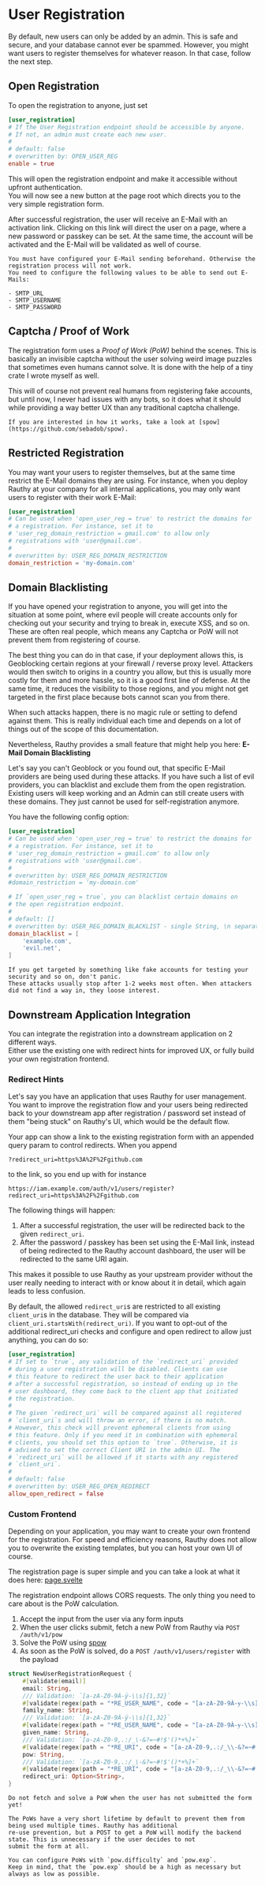 # User Registration

By default, new users can only be added by an admin. This is safe and secure, and your database cannot ever be spammed.
However, you might want users to register themselves for whatever reason. In that case, follow the next step.

## Open Registration

To open the registration to anyone, just set

```toml
[user_registration]
# If the User Registration endpoint should be accessible by anyone.
# If not, an admin must create each new user.
#
# default: false
# overwritten by: OPEN_USER_REG
enable = true
```

This will open the registration endpoint and make it accessible without upfront authentication.  
You will now see a new button at the page root which directs you to the very simple registration form.

After successful registration, the user will receive an E-Mail with an activation link.
Clicking on this link will direct the user on a page, where a new password or passkey can be set.
At the same time, the account will be activated and the E-Mail will be validated as well of course.

```admonish caution
You must have configured your E-Mail sending beforehand. Otherwise the registration process will not work.
You need to configure the following values to be able to send out E-Mails:

- SMTP_URL
- SMTP_USERNAME
- SMTP_PASSWORD
```

## Captcha / Proof of Work

The registration form uses a *Proof of Work (PoW)* behind the scenes. This is basically an invisible captcha
without the user solving weird image puzzles that sometimes even humans cannot solve. It is done with the help of a
tiny crate I wrote myself as well.

This will of course not prevent real humans from registering fake accounts, but until now, I never had issues with any
bots, so it does what it should while providing a way better UX than any traditional captcha challenge.

```admonish info
If you are interested in how it works, take a look at [spow](https://github.com/sebadob/spow).  
```

## Restricted Registration

You may want your users to register themselves, but at the same time restrict the E-Mail domains they are using.
For instance, when you deploy Rauthy at your company for all internal applications, you may only want users to
register with their work E-Mail:

```toml
[user_registration]
# Can be used when 'open_user_reg = true' to restrict the domains for
# a registration. For instance, set it to
# 'user_reg_domain_restriction = gmail.com' to allow only
# registrations with 'user@gmail.com'.
#
# overwritten by: USER_REG_DOMAIN_RESTRICTION
domain_restriction = 'my-domain.com'
```

## Domain Blacklisting

If you have opened your registration to anyone, you will get into the situation at some point, where evil people will
create accounts only for checking out your security and trying to break in, execute XSS, and so on. These are often
real people, which means any Captcha or PoW will not prevent them from registering of course.

The best thing you can do in that case, if your deployment allows this, is Geoblocking certain regions at your
firewall / reverse proxy level. Attackers would then switch to origins in a country you allow, but this is usually
more costly for them and more hassle, so it is a good first line of defense. At the same time, it reduces the visibility
to those regions, and you might not get targeted in the first place because bots cannot scan you from there.

When such attacks happen, there is no magic rule or setting to defend against them. This is really individual each time
and depends on a lot of things out of the scope of this documentation.

Nevertheless, Rauthy provides a small feature that might help you here: **E-Mail Domain Blacklisting**

Let's say you can't Geoblock or you found out, that specific E-Mail providers are being used during these attacks.
If you have such a list of evil providers, you can blacklist and exclude them from the open registration. Existing users
will keep working and an Admin can still create users with these domains. They just cannot be used for self-registration
anymore.

You have the following config option:

```toml
[user_registration]
# Can be used when 'open_user_reg = true' to restrict the domains for
# a registration. For instance, set it to
# 'user_reg_domain_restriction = gmail.com' to allow only
# registrations with 'user@gmail.com'.
#
# overwritten by: USER_REG_DOMAIN_RESTRICTION
#domain_restriction = 'my-domain.com'

# If `open_user_reg = true`, you can blacklist certain domains on
# the open registration endpoint.
#
# default: []
# overwritten by: USER_REG_DOMAIN_BLACKLIST - single String, \n separated values
domain_blacklist = [
    'example.com',
    'evil.net',
]
```

```admonish note
If you get targeted by something like fake accounts for testing your security and so on, don't panic.
These attacks usually stop after 1-2 weeks most often. When attackers did not find a way in, they loose interest. 
```

## Downstream Application Integration

You can integrate the registration into a downstream application on 2 different ways.  
Either use the existing one with redirect hints for improved UX, or fully build your own registration frontend.

### Redirect Hints

Let's say you have an application that uses Rauthy for user management. You want to improve the registration flow
and your users being redirected back to your downstream app after registration / password set instead of them
"being stuck" on Rauthy's UI, which would be the default flow.

Your app can show a link to the existing registration form with an appended query param to control redirects.
When you append

```
?redirect_uri=https%3A%2F%2Fgithub.com
```

to the link, so you end up with for instance

```
https://iam.example.com/auth/v1/users/register?redirect_uri=https%3A%2F%2Fgithub.com
```

The following things will happen:

1. After a successful registration, the user will be redirected back to the given `redirect_uri`.
2. After the password / passkey has been set using the E-Mail link, instead of being redirected to the Rauthy
   account dashboard, the user will be redirected to the same URI again.

This makes it possible to use Rauthy as your upstream provider without the user really needing to interact with or
know about it in detail, which again leads to less confusion.

By default, the allowed `redirect_uri`s are restricted to all existing `client_uri`s in the database. They will be
compared via `client_uri.startsWith(redirect_uri)`. If you want to opt-out of the additional redirect_uri checks and
configure and open redirect to allow just anything, you can do so:

```toml
[user_registration]
# If set to `true`, any validation of the `redirect_uri` provided
# during a user registration will be disabled. Clients can use
# this feature to redirect the user back to their application
# after a successful registration, so instead of ending up in the
# user dashboard, they come back to the client app that initiated
# the registration.
#
# The given `redirect_uri` will be compared against all registered
# `client_uri`s and will throw an error, if there is no match.
# However, this check will prevent ephemeral clients from using
# this feature. Only if you need it in combination with ephemeral
# clients, you should set this option to `true`. Otherwise, it is
# advised to set the correct Client URI in the admin UI. The
# `redirect_uri` will be allowed if it starts with any registered
# `client_uri`.
#
# default: false
# overwritten by: USER_REG_OPEN_REDIRECT
allow_open_redirect = false
```

### Custom Frontend

Depending on your application, you may want to create your own frontend for the registration. For speed and efficiency
reasons, Rauthy does not allow you to overwrite the existing templates, but you can host your own UI of course.

The registration page is super simple and you can take a look at what it does here:
[page.svelte](https://github.com/sebadob/rauthy/blob/main/frontend/src/routes/users/register/%2Bpage.svelte)

The registration endpoint allows CORS requests. The only thing you need to care about is the PoW calculation.

1. Accept the input from the user via any form inputs
2. When the user clicks submit, fetch a new PoW from Rauthy via `POST /auth/v1/pow`
3. Solve the PoW using [spow](https://github.com/sebadob/spow)
4. As soon as the PoW is solved, do a `POST /auth/v1/users/register` with the payload

```rust
struct NewUserRegistrationRequest {
    #[validate(email)]
    email: String,
    /// Validation: `[a-zA-Z0-9À-ÿ-\\s]{1,32}`
    #[validate(regex(path = "*RE_USER_NAME", code = "[a-zA-Z0-9À-ɏ-\\s]{1,32}"))]
    family_name: String,
    /// Validation: `[a-zA-Z0-9À-ÿ-\\s]{1,32}`
    #[validate(regex(path = "*RE_USER_NAME", code = "[a-zA-Z0-9À-ɏ-\\s]{1,32}"))]
    given_name: String,
    /// Validation: `[a-zA-Z0-9,.:/_\-&?=~#!$'()*+%]+`
    #[validate(regex(path = "*RE_URI", code = "[a-zA-Z0-9,.:/_\\-&?=~#!$'()*+%]+"))]
    pow: String,
    /// Validation: `[a-zA-Z0-9,.:/_\-&?=~#!$'()*+%]+`
    #[validate(regex(path = "*RE_URI", code = "[a-zA-Z0-9,.:/_\\-&?=~#!$'()*+%]+"))]
    redirect_uri: Option<String>,
}
```

```admonish caution
Do not fetch and solve a PoW when the user has not submitted the form yet!  

The PoWs have a very short lifetime by default to prevent them from being used multiple times. Rauthy has additional 
re-use prevention, but a POST to get a PoW will modify the backend state. This is unnecessary if the user decides to not
submit the form at all.

You can configure PoWs with `pow.difficulty` and `pow.exp`.  
Keep in mind, that the `pow.exp` should be a high as necessary but always as low as possible.
```
